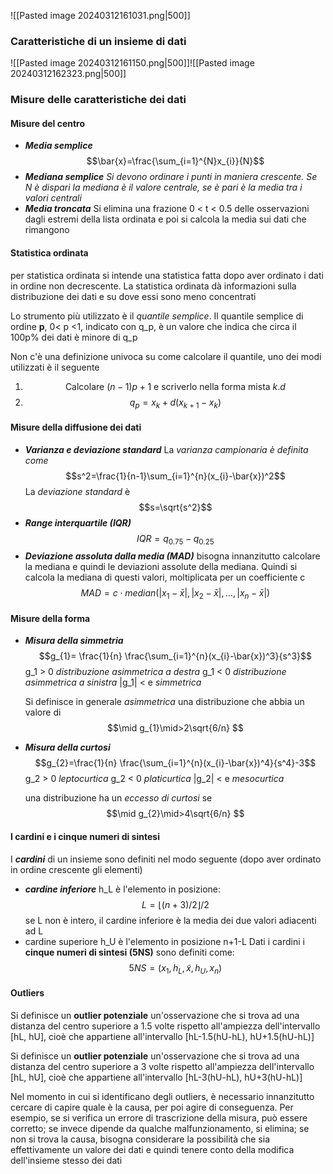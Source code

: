 ![[Pasted image 20240312161031.png|500]]
### Caratteristiche di un insieme di dati
![[Pasted image 20240312161150.png|500]]![[Pasted image 20240312162323.png|500]]
### Misure delle caratteristiche dei dati
#### Misure del centro
- _**Media semplice**_
	$$\bar{x}=\frac{\sum_{i=1}^{N}x_{i}}{N}$$
- _**Mediana semplice**_
	_Si devono ordinare i punti in maniera crescente. Se N è dispari la mediana è il valore centrale, se è pari è la media tra i valori centrali_
- _**Media troncata**_
	Si elimina una frazione 0 < t < 0.5 delle osservazioni dagli estremi della lista ordinata e poi si calcola la media sui dati che rimangono
#### Statistica ordinata
per statistica ordinata si intende una statistica fatta dopo aver ordinato i dati in ordine non decrescente. La statistica ordinata dà informazioni sulla distribuzione dei dati e su dove essi sono meno concentrati

Lo strumento più utilizzato è il _quantile semplice_. Il quantile semplice di ordine **p**, 0< p <1, indicato con q_p, è un valore che indica che circa il 100p% dei dati è minore di q_p

Non c'è una definizione univoca su come calcolare il quantile, uno dei modi utilizzati è il seguente
1. $$\text{Calcolare }(n-1)p+1 \text{ e scriverlo nella forma mista }k.d$$
2. $$q_{p} =x_{k} + d(x_{k+1}-x_{k})$$
#### Misure della diffusione dei dati
- _**Varianza e deviazione standard**_
	La _varianza campionaria è definita come_ $$s^2=\frac{1}{n-1}\sum_{i=1}^{n}(x_{i}-\bar{x})^2$$
	La _deviazione standard_ è $$s=\sqrt{s^2}$$
- _**Range interquartile (IQR)**_
	$$IQR = q_{0.75}-q_{0.25}$$
- _**Deviazione assoluta dalla media (MAD)**_
	bisogna innanzitutto calcolare la mediana e quindi le deviazioni assolute della mediana. Quindi si calcola la mediana di questi valori, moltiplicata per un coefficiente c $$MAD=c \cdot median(|x_{1}-\bar{x}|,|x_{2}-\bar{x}|,\dots,|x_{n}-\bar{x}|)$$
#### Misure della forma
- _**Misura della simmetria**_
	$$g_{1}= \frac{1}{n} \frac{\sum_{i=1}^{n}(x_{i}-\bar{x})^3}{s^3}$$
	g_1 > 0 _distribuzione asimmetrica a destra_
	g_1 < 0 _distribuzione asimmetrica a sinistra_
	|g_1| < e   _simmetrica_
	
	Si definisce in generale _asimmetrica_ una distribuzione che abbia un valore di $$\mid g_{1}\mid>2\sqrt{6/n} $$
- _**Misura della curtosi**_
	$$g_{2}=\frac{1}{n} \frac{\sum_{i=1}^{n}(x_{i}-\bar{x})^4}{s^4}-3$$
	g_2 > 0 _leptocurtica_
	g_2 < 0 _platicurtica_
	|g_2| < e   _mesocurtica_
	
	una distribuzione ha un _eccesso di curtosi_ se $$\mid g_{2}\mid>4\sqrt{6/n} $$
#### I cardini e i cinque numeri di sintesi
I _**cardini**_ di un insieme sono definiti nel modo seguente (dopo aver ordinato in ordine crescente gli elementi)
- _**cardine inferiore**_ h_L è l'elemento in posizione: $$L=\lfloor (n+3) /2 \rfloor /2 $$
	se L non è intero, il cardine inferiore è la media dei due valori adiacenti ad L
- cardine superiore h_U è l'elemento in posizione n+1-L
Dati i cardini i **cinque numeri di sintesi (5NS)** sono definiti come: $$5NS=(x_{1},h_{L},\tilde{x},h_{U},x_{n})$$
#### Outliers

Si definisce un **outlier potenziale** un'osservazione che si trova ad una distanza del centro superiore a 1.5 volte rispetto all'ampiezza dell'intervallo [hL, hU], cioè che appartiene all'intervallo [hL-1.5(hU-hL), hU+1.5(hU-hL)]

Si definisce un **outlier potenziale** un'osservazione che si trova ad una distanza del centro superiore a 3 volte rispetto all'ampiezza dell'intervallo [hL, hU], cioè che appartiene all'intervallo [hL-3(hU-hL), hU+3(hU-hL)]

Nel momento in cui si identificano degli outliers, è necessario innanzitutto cercare di capire quale è la causa, per poi agire di conseguenza. Per esempio, se si verifica un errore di trascrizione della misura, può essere corretto; se invece dipende da qualche malfunzionamento, si elimina; se non si trova la causa, bisogna considerare la possibilità che sia effettivamente un valore dei dati e quindi tenere conto della modifica dell'insieme stesso dei dati
